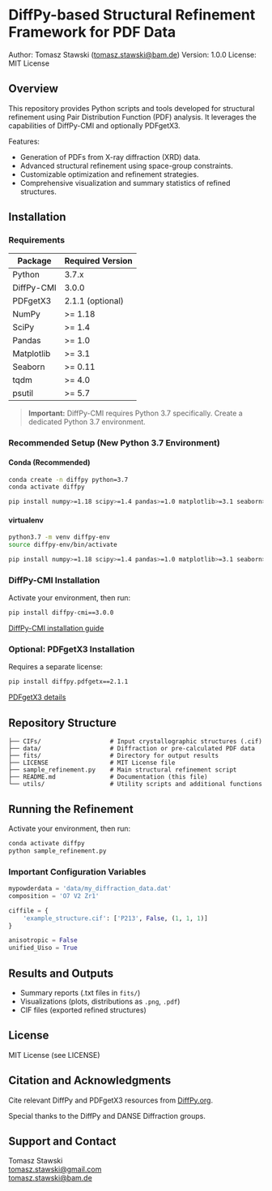 
# DiffPy-based Structural Refinement Framework for PDF Data

Author: Tomasz Stawski (tomasz.stawski@bam.de)
Version: 1.0.0
License: MIT License

## Overview

This repository provides Python scripts and tools developed for structural refinement using Pair Distribution Function (PDF) analysis. It leverages the capabilities of DiffPy-CMI and optionally PDFgetX3.

Features:

- Generation of PDFs from X-ray diffraction (XRD) data.
- Advanced structural refinement using space-group constraints.
- Customizable optimization and refinement strategies.
- Comprehensive visualization and summary statistics of refined structures.

## Installation

### Requirements

Package        | Required Version
-------------- | ----------------
Python         | 3.7.x
DiffPy-CMI     | 3.0.0
PDFgetX3       | 2.1.1 (optional)
NumPy          | >= 1.18
SciPy          | >= 1.4
Pandas         | >= 1.0
Matplotlib     | >= 3.1
Seaborn        | >= 0.11
tqdm           | >= 4.0
psutil         | >= 5.7

> **Important:** DiffPy-CMI requires Python 3.7 specifically. Create a dedicated Python 3.7 environment.

### Recommended Setup (New Python 3.7 Environment)

#### Conda (Recommended)

```bash
conda create -n diffpy python=3.7
conda activate diffpy

pip install numpy>=1.18 scipy>=1.4 pandas>=1.0 matplotlib>=3.1 seaborn>=0.11 tqdm>=4.0 psutil>=5.7
```

#### virtualenv

```bash
python3.7 -m venv diffpy-env
source diffpy-env/bin/activate

pip install numpy>=1.18 scipy>=1.4 pandas>=1.0 matplotlib>=3.1 seaborn>=0.11 tqdm>=4.0 psutil>=5.7
```

### DiffPy-CMI Installation

Activate your environment, then run:

```bash
pip install diffpy-cmi==3.0.0
```

[DiffPy-CMI installation guide](https://www.diffpy.org/products/diffpycmi/)

### Optional: PDFgetX3 Installation

Requires a separate license:

```bash
pip install diffpy.pdfgetx==2.1.1
```

[PDFgetX3 details](https://www.diffpy.org/products/pdfgetx3/)

## Repository Structure

```
├── CIFs/                   # Input crystallographic structures (.cif)
├── data/                   # Diffraction or pre-calculated PDF data
├── fits/                   # Directory for output results
├── LICENSE                 # MIT License file
├── sample_refinement.py    # Main structural refinement script
├── README.md               # Documentation (this file)
└── utils/                  # Utility scripts and additional functions
```

## Running the Refinement

Activate your environment, then run:

```bash
conda activate diffpy
python sample_refinement.py
```

### Important Configuration Variables

```python
mypowderdata = 'data/my_diffraction_data.dat'
composition = 'O7 V2 Zr1'

ciffile = {
    'example_structure.cif': ['P213', False, (1, 1, 1)]
}

anisotropic = False
unified_Uiso = True
```

## Results and Outputs

- Summary reports (.txt files in `fits/`)
- Visualizations (plots, distributions as `.png`, `.pdf`)
- CIF files (exported refined structures)

## License

MIT License (see LICENSE)

## Citation and Acknowledgments

Cite relevant DiffPy and PDFgetX3 resources from [DiffPy.org](https://www.diffpy.org/).

Special thanks to the DiffPy and DANSE Diffraction groups.

## Support and Contact

Tomasz Stawski  
tomasz.stawski@gmail.com  
tomasz.stawski@bam.de
